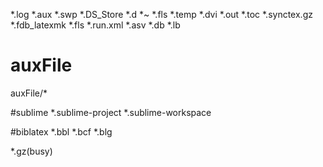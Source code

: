 *.log
*.aux
*.swp
*.DS_Store
*.d
*~
*.fls
*.temp
*.dvi
*.out
*.toc
*.synctex.gz
*.fdb_latexmk
*.fls
*.run.xml
*.asv
*.db
*.lb

# auxFile

auxFile/*


#sublime
*.sublime-project
*.sublime-workspace

#biblatex
*.bbl
*.bcf
*.blg

*.gz(busy)